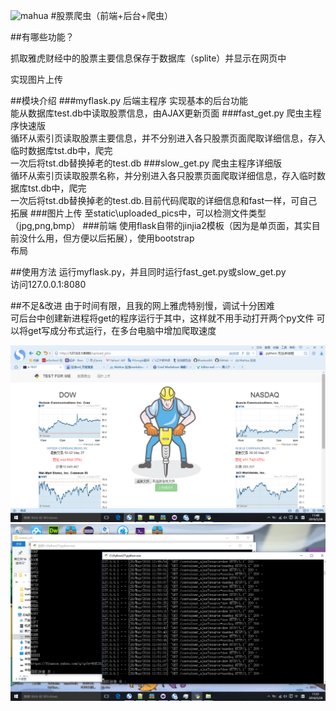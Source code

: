 ![mahua](mahua-logo.jpg)
#股票爬虫（前端+后台+爬虫）



##有哪些功能？

抓取雅虎财经中的股票主要信息保存于数据库（splite）并显示在网页中
  
实现图片上传

##模块介绍
###myflask.py
后端主程序
实现基本的后台功能  
能从数据库test.db中读取股票信息，由AJAX更新页面
###fast_get.py
爬虫主程序快速版   
循环从索引页读取股票主要信息，并不分别进入各只股票页面爬取详细信息，存入临时数据库tst.db中，爬完   
一次后将tst.db替换掉老的test.db
###slow_get.py
爬虫主程序详细版   
循环从索引页读取股票名称，并分别进入各只股票页面爬取详细信息，存入临时数据库tst.db中，爬完   
一次后将tst.db替换掉老的test.db.目前代码爬取的详细信息和fast一样，可自己拓展
###图片上传
至static\uploaded_pics中，可以检测文件类型（jpg,png,bmp）
###前端
使用flask自带的jinjia2模板（因为是单页面，其实目前没什么用，但方便以后拓展），使用bootstrap  
布局

##使用方法
运行myflask.py，并且同时运行fast_get.py或slow_get.py   
访问127.0.0.1:8080

##不足&改进
由于时间有限，且我的网上雅虎特别慢，调试十分困难   
可后台中创建新进程将get的程序运行于其中，这样就不用手动打开两个py文件
可以将get写成分布式运行，在多台电脑中增加爬取速度

![mahua](https://github.com/superdun/A-TEST/raw/master/examp_pic/1.jpg)
![mahua](https://github.com/superdun/A-TEST/raw/master/examp_pic/2.jpg)

